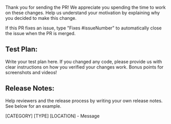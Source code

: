 Thank you for sending the PR! We appreciate you spending the time to work on these changes. 
Help us understand your motivation by explaining why you decided to make this change.

If this PR fixes an issue, type "Fixes #issueNumber" to automatically close the issue when the PR is merged.

Test Plan:
----------
Write your test plan here. If you changed any code, please provide us with clear instructions on how you verified your changes work. Bonus points for screenshots and videos!

Release Notes:
--------------
Help reviewers and the release process by writing your own release notes. See below for an example.

[CATEGORY] [TYPE] [LOCATION] - Message

<!--
  **INTERNAL and MINOR tagged notes will not be included in the next version's final release notes.**


    CATEGORY        TYPE
  [----------] [-------------]    LOCATION
  [ CLI      ] [ BREAKING    ] [-------------]
  [ DOCS     ] [ BUGFIX      ] [ {Component} ]
  [ GENERAL  ] [ ENHANCEMENT ] [ {Filename}  ]
  [ INTERNAL ] [ FEATURE     ] [ {Directory} ]   |-----------|
  [ DESKTOP  ] [ MINOR       ] [ {Framework} ] - | {Message} |
  [----------] [-------------] [-------------]   |-----------|

 EXAMPLES:

 [DESKTOP] [BREAKING] [FlatList] - Change a thing that breaks other things
 [DESKTOP] [BUGFIX] [TextInput] - Did a thing to TextInput
 [CLI] [FEATURE] [local-cli/info/info.js] - CLI easier to do things with
 [DOCS] [BUGFIX] [GettingStarted.md] - Accidentally a thing/word
 [GENERAL] [ENHANCEMENT] [Yoga] - Added new yoga thing/position
 [INTERNAL] [FEATURE] [./scripts] - Added thing to script that nobody will see
-->
